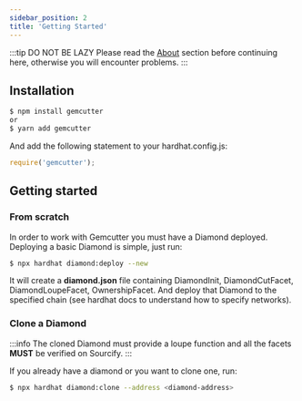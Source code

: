 ```yaml
---
sidebar_position: 2
title: 'Getting Started'
---
```


:::tip DO NOT BE LAZY
Please read the [About](/docs/Developers/Gemcutter) section before continuing here, otherwise you will encounter problems.
:::


## Installation

```bash
$ npm install gemcutter
or
$ yarn add gemcutter
```

And add the following statement to your hardhat.config.js:

```javascript
require('gemcutter');
```

## Getting started

### From scratch
In order to work with Gemcutter you must have a Diamond deployed. Deploying a basic Diamond is simple, just run:

```bash
$ npx hardhat diamond:deploy --new
```

It will create a **diamond.json** file containing DiamondInit, DiamondCutFacet, DiamondLoupeFacet, OwnershipFacet. And deploy that Diamond to the specified chain (see hardhat docs to understand how to specify networks).

### Clone a Diamond

:::info
The cloned Diamond must provide a loupe function and all the facets **MUST** be verified on Sourcify.
:::

If you already have a diamond or you want to clone one, run:
```bash
$ npx hardhat diamond:clone --address <diamond-address>
```

